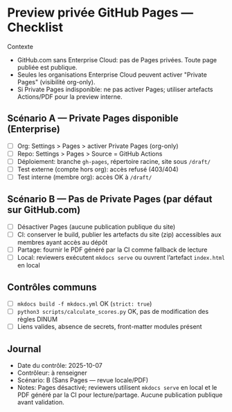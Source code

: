 # Preview privée GitHub Pages — Checklist

Contexte
- GitHub.com sans Enterprise Cloud: pas de Pages privées. Toute page publiée est publique.
- Seules les organisations Enterprise Cloud peuvent activer "Private Pages" (visibilité org-only).
- Si Private Pages indisponible: ne pas activer Pages; utiliser artefacts Actions/PDF pour la preview interne.

## Scénario A — Private Pages disponible (Enterprise)
- [ ] Org: Settings > Pages > activer Private Pages (org-only)
- [ ] Repo: Settings > Pages > Source = GitHub Actions
- [ ] Déploiement: branche `gh-pages`, répertoire racine, site sous `/draft/`
- [ ] Test externe (compte hors org): accès refusé (403/404)
- [ ] Test interne (membre org): accès OK à `/draft/`

## Scénario B — Pas de Private Pages (par défaut sur GitHub.com)
- [ ] Désactiver Pages (aucune publication publique du site)
- [ ] CI: conserver le build, publier les artefacts du site (zip) accessibles aux membres ayant accès au dépôt
- [ ] Partage: fournir le PDF généré par la CI comme fallback de lecture
- [ ] Local: reviewers exécutent `mkdocs serve` ou ouvrent l’artefact `index.html` en local

## Contrôles communs
- [ ] `mkdocs build -f mkdocs.yml` OK (`strict: true`)
- [ ] `python3 scripts/calculate_scores.py` OK, pas de modification des règles DINUM
- [ ] Liens valides, absence de secrets, front-matter modules présent

## Journal
- Date du contrôle: 2025-10-07
- Contrôleur: à renseigner
- Scénario: B (Sans Pages — revue locale/PDF)
- Notes: Pages désactivé; reviewers utilisent `mkdocs serve` en local et le PDF généré par la CI pour lecture/partage. Aucune publication publique avant validation.
